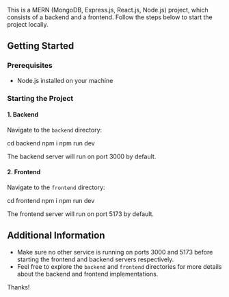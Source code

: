 
This is a MERN (MongoDB, Express.js, React.js, Node.js) project, which consists of a backend and a frontend. Follow the steps below to start the project locally.

## Getting Started

### Prerequisites
- Node.js installed on your machine

### Starting the Project

#### 1. Backend

Navigate to the `backend` directory:

cd backend
npm i
npm run dev

The backend server will run on port 3000 by default.

#### 2. Frontend

Navigate to the `frontend` directory:

cd frontend
npm i
npm run dev

The frontend server will run on port 5173 by default.

## Additional Information

- Make sure no other service is running on ports 3000 and 5173 before starting the frontend and backend servers respectively.
- Feel free to explore the `backend` and `frontend` directories for more details about the backend and frontend implementations.

Thanks!